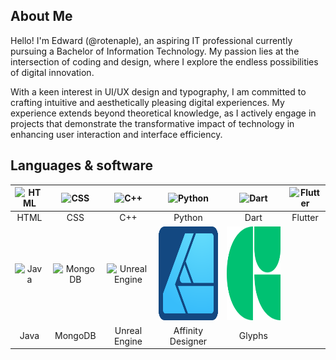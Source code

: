 ## About Me
Hello! I'm Edward (@rotenaple), an aspiring IT professional currently pursuing a Bachelor of Information Technology. My passion lies at the intersection of coding and design, where I explore the endless possibilities of digital innovation.

With a keen interest in UI/UX design and typography, I am committed to crafting intuitive and aesthetically pleasing digital experiences. My experience extends beyond theoretical knowledge, as I actively engage in projects that demonstrate the transformative impact of technology in enhancing user interaction and interface efficiency.

## Languages & software

|<img src="https://cdn.jsdelivr.net/gh/devicons/devicon/icons/html5/html5-original.svg" alt="HTML" width="150" height="150"/>| <img src="https://cdn.jsdelivr.net/gh/devicons/devicon/icons/css3/css3-original.svg" alt="CSS" width="150" height="150"/> | <img src="https://cdn.jsdelivr.net/gh/devicons/devicon/icons/cplusplus/cplusplus-original.svg" alt="C++" width="150" height="150"/> | <img src="https://cdn.jsdelivr.net/gh/devicons/devicon/icons/python/python-original.svg" alt="Python" width="150" height="150"/> | <img src="https://cdn.jsdelivr.net/gh/devicons/devicon/icons/dart/dart-original.svg" alt="Dart" width="150" height="150"/> | <img src="https://cdn.jsdelivr.net/gh/devicons/devicon/icons/flutter/flutter-original.svg" alt="Flutter" width="150" height="150"/> |
|:-------------:|:-----------:|:-----------:|:-----------------:|:-------------:|:-------------:|
| HTML | CSS | C++ | Python | Dart | Flutter |
|<img src="https://cdn.jsdelivr.net/gh/devicons/devicon/icons/java/java-original.svg" alt="Java" width="150" height="150"/>| <img src="https://cdn.jsdelivr.net/gh/devicons/devicon/icons/mongodb/mongodb-original.svg" alt="MongoDB" width="150" height="150"/> | <img src="https://cdn.jsdelivr.net/gh/devicons/devicon/icons/unrealengine/unrealengine-original.svg" alt="Unreal Engine" width="150" height="150"/> | <img src="img/afdesigner.svg" alt="Affinity Designer" width="150" height="150"/> | <img src="img/glyphs.svg" alt="Glyphs" width="150" height="150"/> |
| Java | MongoDB | Unreal Engine | Affinity Designer | Glyphs |
